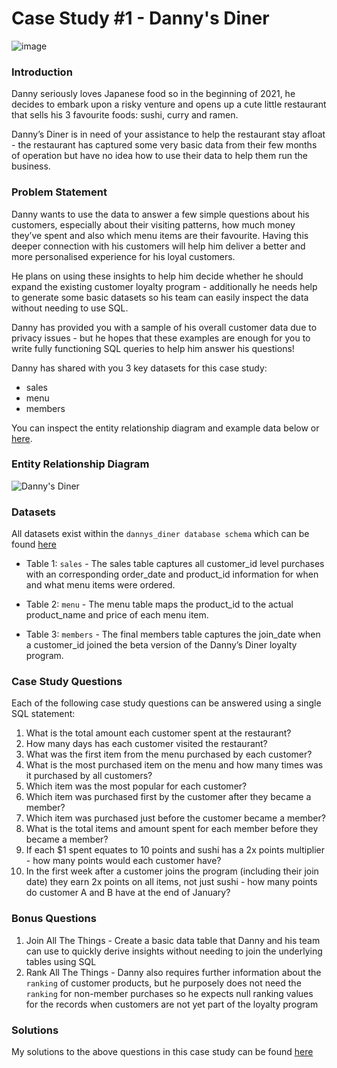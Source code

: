 # **Case Study #1 - Danny's Diner**
![image](https://user-images.githubusercontent.com/64780138/134563112-134911c4-64e8-4a9b-b338-04f81c237635.png)


### **Introduction**
Danny seriously loves Japanese food so in the beginning of 2021, he decides to embark upon a risky venture and opens up a cute little restaurant that sells his 3 favourite foods: sushi, curry and ramen.

Danny’s Diner is in need of your assistance to help the restaurant stay afloat - the restaurant has captured some very basic data from their few months of operation but have no idea how to use their data to help them run the business.

### **Problem Statement**
Danny wants to use the data to answer a few simple questions about his customers, especially about their visiting patterns, how much money they’ve spent and also which menu items are their favourite. Having this deeper connection with his customers will help him deliver a better and more personalised experience for his loyal customers.

He plans on using these insights to help him decide whether he should expand the existing customer loyalty program - additionally he needs help to generate some basic datasets so his team can easily inspect the data without needing to use SQL.

Danny has provided you with a sample of his overall customer data due to privacy issues - but he hopes that these examples are enough for you to write fully functioning SQL queries to help him answer his questions!

Danny has shared with you 3 key datasets for this case study:

* sales
* menu
* members

You can inspect the entity relationship diagram and example data below or [here](https://github.com/dchij/SQL-Projects/blob/main/8%20weeks%20SQL%20challenge/Week%201/Danny's%20Diner.png).
### **Entity Relationship Diagram**
![Danny's Diner](https://user-images.githubusercontent.com/64780138/134432452-d80d476c-685c-4899-957b-30c7c5dbc356.png)

### **Datasets**
All datasets exist within the `dannys_diner database schema` which can be found [here](https://github.com/dchij/SQL-Projects/blob/main/8%20weeks%20SQL%20challenge/Week%201/sql.schema)
* Table 1: `sales` - The sales table captures all customer_id level purchases with an corresponding order_date and product_id information for when and what menu items were ordered.

* Table 2: `menu` - The menu table maps the product_id to the actual product_name and price of each menu item.

* Table 3: `members` - The final members table captures the join_date when a customer_id joined the beta version of the Danny’s Diner loyalty program.

### **Case Study Questions**
Each of the following case study questions can be answered using a single SQL statement:

1. What is the total amount each customer spent at the restaurant?
2. How many days has each customer visited the restaurant?
3. What was the first item from the menu purchased by each customer?
4. What is the most purchased item on the menu and how many times was it purchased by all customers?
5. Which item was the most popular for each customer?
6. Which item was purchased first by the customer after they became a member?
7. Which item was purchased just before the customer became a member?
8. What is the total items and amount spent for each member before they became a member?
9. If each $1 spent equates to 10 points and sushi has a 2x points multiplier - how many points would each customer have?
10. In the first week after a customer joins the program (including their join date) they earn 2x points on all items, not just sushi - how many points do customer A and B have at the end of January?

### **Bonus Questions**
1. Join All The Things - Create a basic data table that Danny and his team can use to quickly derive insights without needing to join the underlying tables using SQL
2. Rank All The Things - Danny also requires further information about the `ranking` of customer products, but he purposely does not need the `ranking` for non-member purchases so he expects null ranking values for the records when customers are not yet part of the loyalty program

### **Solutions**
My solutions to the above questions in this case study can be found [here](https://github.com/dchij/SQL-Projects/blob/main/8%20weeks%20SQL%20challenge/Week%201/My%20solution(sql.queries))

